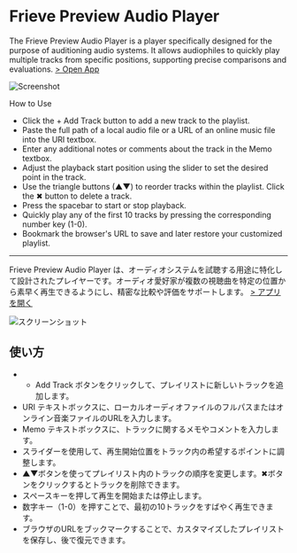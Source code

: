 # Frieve Preview Audio Player

The Frieve Preview Audio Player is a player specifically designed for the purpose of auditioning audio systems. It allows audiophiles to quickly play multiple tracks from specific positions, supporting precise comparisons and evaluations.
[> Open App](https://frieve-a.github.io/sound_toolbox/preview_audio_player/preview_audio_player.html)

![Screenshot](preview_audio_player.png)

How to Use

- Click the + Add Track button to add a new track to the playlist.
- Paste the full path of a local audio file or a URL of an online music file into the URI textbox.
- Enter any additional notes or comments about the track in the Memo textbox.
- Adjust the playback start position using the slider to set the desired point in the track.
- Use the triangle buttons (▲▼) to reorder tracks within the playlist. Click the ✖ button to delete a track.
- Press the spacebar to start or stop playback.
- Quickly play any of the first 10 tracks by pressing the corresponding number key (1-0).
- Bookmark the browser's URL to save and later restore your customized playlist.

---

Frieve Preview Audio Player は、オーディオシステムを試聴する用途に特化して設計されたプレイヤーです。オーディオ愛好家が複数の視聴曲を特定の位置から素早く再生できるようにし、精密な比較や評価をサポートします。
[> アプリを開く](https://frieve-a.github.io/sound_toolbox/preview_audio_player/preview_audio_player.html)

![スクリーンショット](preview_audio_player.png)

## 使い方

- + Add Track ボタンをクリックして、プレイリストに新しいトラックを追加します。
- URI テキストボックスに、ローカルオーディオファイルのフルパスまたはオンライン音楽ファイルのURLを入力します。
- Memo テキストボックスに、トラックに関するメモやコメントを入力します。
- スライダーを使用して、再生開始位置をトラック内の希望するポイントに調整します。
- ▲▼ボタンを使ってプレイリスト内のトラックの順序を変更します。✖ボタンをクリックするとトラックを削除できます。
- スペースキーを押して再生を開始または停止します。
- 数字キー（1-0）を押すことで、最初の10トラックをすばやく再生できます。
- ブラウザのURLをブックマークすることで、カスタマイズしたプレイリストを保存し、後で復元できます。





